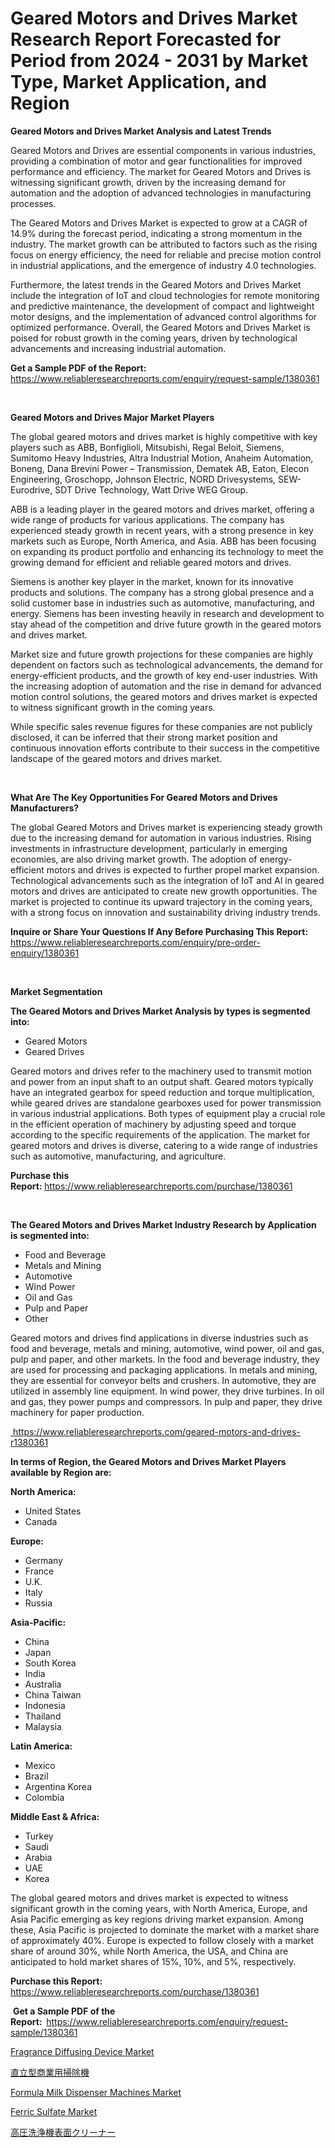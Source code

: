 <p><h1>Geared Motors and Drives Market Research Report Forecasted for Period from 2024 -  2031 by Market Type, Market Application, and Region</h1></p><p><strong>Geared Motors and Drives Market Analysis and Latest Trends</strong></p>
<p><p>Geared Motors and Drives are essential components in various industries, providing a combination of motor and gear functionalities for improved performance and efficiency. The market for Geared Motors and Drives is witnessing significant growth, driven by the increasing demand for automation and the adoption of advanced technologies in manufacturing processes.</p><p>The Geared Motors and Drives Market is expected to grow at a CAGR of 14.9% during the forecast period, indicating a strong momentum in the industry. The market growth can be attributed to factors such as the rising focus on energy efficiency, the need for reliable and precise motion control in industrial applications, and the emergence of industry 4.0 technologies.</p><p>Furthermore, the latest trends in the Geared Motors and Drives Market include the integration of IoT and cloud technologies for remote monitoring and predictive maintenance, the development of compact and lightweight motor designs, and the implementation of advanced control algorithms for optimized performance. Overall, the Geared Motors and Drives Market is poised for robust growth in the coming years, driven by technological advancements and increasing industrial automation.</p></p>
<p><strong>Get a Sample PDF of the Report:&nbsp;</strong> <a href="https://www.reliableresearchreports.com/enquiry/request-sample/1380361">https://www.reliableresearchreports.com/enquiry/request-sample/1380361</a></p>
<p>&nbsp;</p>
<p><strong>Geared Motors and Drives Major Market Players</strong></p>
<p><p>The global geared motors and drives market is highly competitive with key players such as ABB, Bonfiglioli, Mitsubishi, Regal Beloit, Siemens, Sumitomo Heavy Industries, Altra Industrial Motion, Anaheim Automation, Boneng, Dana Brevini Power – Transmission, Dematek AB, Eaton, Elecon Engineering, Groschopp, Johnson Electric, NORD Drivesystems, SEW-Eurodrive, SDT Drive Technology, Watt Drive WEG Group.</p><p>ABB is a leading player in the geared motors and drives market, offering a wide range of products for various applications. The company has experienced steady growth in recent years, with a strong presence in key markets such as Europe, North America, and Asia. ABB has been focusing on expanding its product portfolio and enhancing its technology to meet the growing demand for efficient and reliable geared motors and drives.</p><p>Siemens is another key player in the market, known for its innovative products and solutions. The company has a strong global presence and a solid customer base in industries such as automotive, manufacturing, and energy. Siemens has been investing heavily in research and development to stay ahead of the competition and drive future growth in the geared motors and drives market.</p><p>Market size and future growth projections for these companies are highly dependent on factors such as technological advancements, the demand for energy-efficient products, and the growth of key end-user industries. With the increasing adoption of automation and the rise in demand for advanced motion control solutions, the geared motors and drives market is expected to witness significant growth in the coming years.</p><p>While specific sales revenue figures for these companies are not publicly disclosed, it can be inferred that their strong market position and continuous innovation efforts contribute to their success in the competitive landscape of the geared motors and drives market.</p></p>
<p>&nbsp;</p>
<p><strong>What Are The Key Opportunities For Geared Motors and Drives Manufacturers?</strong></p>
<p><p>The global Geared Motors and Drives market is experiencing steady growth due to the increasing demand for automation in various industries. Rising investments in infrastructure development, particularly in emerging economies, are also driving market growth. The adoption of energy-efficient motors and drives is expected to further propel market expansion. Technological advancements such as the integration of IoT and AI in geared motors and drives are anticipated to create new growth opportunities. The market is projected to continue its upward trajectory in the coming years, with a strong focus on innovation and sustainability driving industry trends.</p></p>
<p><strong>Inquire or Share Your Questions If Any Before Purchasing This Report:</strong> <a href="https://www.reliableresearchreports.com/enquiry/pre-order-enquiry/1380361">https://www.reliableresearchreports.com/enquiry/pre-order-enquiry/1380361</a></p>
<p>&nbsp;</p>
<p><strong>Market Segmentation</strong></p>
<p><strong>The Geared Motors and Drives Market Analysis by types is segmented into:</strong></p>
<p><ul><li>Geared Motors</li><li>Geared Drives</li></ul></p>
<p><p>Geared motors and drives refer to the machinery used to transmit motion and power from an input shaft to an output shaft. Geared motors typically have an integrated gearbox for speed reduction and torque multiplication, while geared drives are standalone gearboxes used for power transmission in various industrial applications. Both types of equipment play a crucial role in the efficient operation of machinery by adjusting speed and torque according to the specific requirements of the application. The market for geared motors and drives is diverse, catering to a wide range of industries such as automotive, manufacturing, and agriculture.</p></p>
<p><strong>Purchase this Report:&nbsp;</strong><a href="https://www.reliableresearchreports.com/purchase/1380361">https://www.reliableresearchreports.com/purchase/1380361</a></p>
<p>&nbsp;</p>
<p><strong>The Geared Motors and Drives Market Industry Research by Application is segmented into:</strong></p>
<p><ul><li>Food and Beverage</li><li>Metals and Mining</li><li>Automotive</li><li>Wind Power</li><li>Oil and Gas</li><li>Pulp and Paper</li><li>Other</li></ul></p>
<p><p>Geared motors and drives find applications in diverse industries such as food and beverage, metals and mining, automotive, wind power, oil and gas, pulp and paper, and other markets. In the food and beverage industry, they are used for processing and packaging applications. In metals and mining, they are essential for conveyor belts and crushers. In automotive, they are utilized in assembly line equipment. In wind power, they drive turbines. In oil and gas, they power pumps and compressors. In pulp and paper, they drive machinery for paper production.</p></p>
<p><a href="https://www.reliableresearchreports.com/geared-motors-and-drives-r1380361">&nbsp;https://www.reliableresearchreports.com/geared-motors-and-drives-r1380361</a></p>
<p><strong>In terms of Region, the Geared Motors and Drives Market Players available by Region are:</strong></p>
<p>
    <p> <strong> North America: </strong>
        <ul>
            <li>United States</li>
            <li>Canada</li>
        </ul>
        </p> 
    <p> <strong> Europe: </strong>
        <ul>
            <li>Germany</li>
            <li>France</li>
            <li>U.K.</li>
            <li>Italy</li>
            <li>Russia</li>
        </ul>
        </p> 
    <p> <strong> Asia-Pacific: </strong>
        <ul>
            <li>China</li>
            <li>Japan</li>
            <li>South Korea</li>
            <li>India</li>
            <li>Australia</li>
            <li>China Taiwan</li>
            <li>Indonesia</li>
            <li>Thailand</li>
            <li>Malaysia</li>
        </ul>
        </p> 
    <p> <strong> Latin America: </strong>
        <ul>
            <li>Mexico</li>
            <li>Brazil</li>
            <li>Argentina Korea</li>
            <li>Colombia</li>
        </ul>
        </p> 
    <p> <strong> Middle East & Africa: </strong>
        <ul>
            <li>Turkey</li>
            <li>Saudi</li>
            <li>Arabia</li>
            <li>UAE</li>
            <li>Korea</li>
        </ul>
    </p>
    </p>
<p><p>The global geared motors and drives market is expected to witness significant growth in the coming years, with North America, Europe, and Asia Pacific emerging as key regions driving market expansion. Among these, Asia Pacific is projected to dominate the market with a market share of approximately 40%. Europe is expected to follow closely with a market share of around 30%, while North America, the USA, and China are anticipated to hold market shares of 15%, 10%, and 5%, respectively.</p></p>
<p><strong>Purchase this Report: </strong><a href="https://www.reliableresearchreports.com/purchase/1380361">https://www.reliableresearchreports.com/purchase/1380361</a></p>
<p>&nbsp;<strong>Get a Sample PDF of the Report:&nbsp;&nbsp;</strong><a href="https://www.reliableresearchreports.com/enquiry/request-sample/1380361">https://www.reliableresearchreports.com/enquiry/request-sample/1380361</a></p>
<p><strong></strong></p>
<p><p><a href="https://github.com/guneycigdem35/Market-Research-Report-List-2/blob/main/fragrance-diffusing-device-market.md">Fragrance Diffusing Device Market</a></p><p><a href="https://github.com/dadanedu33/Market-Research-Report-List-1/blob/main/951831921891.md">直立型商業用掃除機</a></p><p><a href="https://github.com/biheemgalvinlouises6hokrh3h/Market-Research-Report-List-2/blob/main/formula-milk-dispenser-machines-market.md">Formula Milk Dispenser Machines Market</a></p><p><a href="https://issuu.com/reportprime-2/docs/ferric-sulfate-market-size-2030.pptx">Ferric Sulfate Market</a></p><p><a href="https://github.com/ihabdkwlxs948/Market-Research-Report-List-1/blob/main/443048321890.md">高圧洗浄機表面クリーナー</a></p></p>